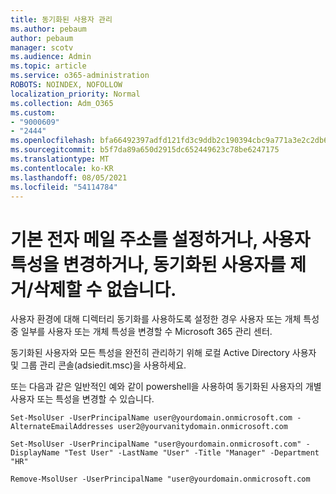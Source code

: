 ```yaml
---
title: 동기화된 사용자 관리
ms.author: pebaum
author: pebaum
manager: scotv
ms.audience: Admin
ms.topic: article
ms.service: o365-administration
ROBOTS: NOINDEX, NOFOLLOW
localization_priority: Normal
ms.collection: Adm_O365
ms.custom:
- "9000609"
- "2444"
ms.openlocfilehash: bfa66492397adfd121fd3c9ddb2c190394cbc9a771a3e2c2db656ad438e404f8
ms.sourcegitcommit: b5f7da89a650d2915dc652449623c78be6247175
ms.translationtype: MT
ms.contentlocale: ko-KR
ms.lasthandoff: 08/05/2021
ms.locfileid: "54114784"
---
```

# <a name="unable-to-set-primary-email-address-change-user-attributes-or-removedelete-a-synchronized-user"></a>기본 전자 메일 주소를 설정하거나, 사용자 특성을 변경하거나, 동기화된 사용자를 제거/삭제할 수 없습니다.

사용자 환경에 대해 디렉터리 동기화를 사용하도록 설정한 경우 사용자 또는 개체 특성 중 일부를 사용자 또는 개체 특성을 변경할 수 Microsoft 365 관리 센터.

동기화된 사용자와 모든 특성을 완전히 관리하기 위해 로컬 Active Directory 사용자 및 그룹 관리 콘솔(adsiedit.msc)을 사용하세요.  

또는 다음과 같은 일반적인 예와 같이 powershell을 사용하여 동기화된 사용자의 개별 사용자 또는 특성을 변경할 수 있습니다.

`Set-MsolUser -UserPrincipalName user@yourdomain.onmicrosoft.com -AlternateEmailAddresses user2@yourvanitydomain.onmicrosoft.com`

`Set-MsolUser -UserPrincipalName "user@yourdomain.onmicrosoft.com" -DisplayName "Test User" -LastName "User" -Title "Manager" -Department "HR"`

`Remove-MsolUser -UserPrincipalName "user@yourdomain.onmicrosoft.com`
